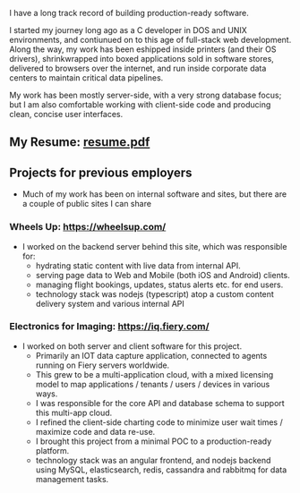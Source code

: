 I have a long track record of building production-ready software.

I started my journey long ago as a C developer in DOS and UNIX environments, and contiunued on to this age of full-stack web development.
Along the way, my work has been eshipped inside printers (and their OS drivers), shrinkwrapped into boxed applications sold in software stores,
delivered to browsers over the internet, and run inside corporate data centers to maintain critical data pipelines.

My work has been mostly server-side, with a very strong database focus; but I am also comfortable working with client-side code and producing clean,
concise user interfaces.

## My Resume:  [resume.pdf](https://github.com/user-attachments/files/19636922/resume_2025_03.pdf)

## Projects for previous employers
  - Much of my work has been on internal software and sites, but there are a couple of public sites I can share

### Wheels Up: https://wheelsup.com/
  - I worked on the backend server behind this site, which was responsible for:
    - hydrating static content with live data from internal API.
    - serving page data to Web and Mobile (both iOS and Android) clients.
    - managing flight bookings, updates, status alerts etc. for end users.
    - technology stack was nodejs (typescript) atop a custom content delivery system and various internal API
   
### Electronics for Imaging: https://iq.fiery.com/
  - I worked on both server and client software for this project.
    - Primarily an IOT data capture application, connected to agents running on Fiery servers worldwide.
    - This grew to be a multi-application cloud, with a mixed licensing model to map applications / tenants / users / devices in various ways.
    - I was responsible for the core API and database schema to support this multi-app cloud.
    - I refined the client-side charting code to minimize user wait times / maximize code and data re-use.
    - I brought this project from a minimal POC to a production-ready platform.
    - technology stack was an angular frontend, and nodejs backend using MySQL, elasticsearch, redis, cassandra and rabbitmq for data management tasks.




